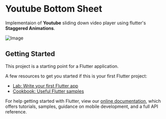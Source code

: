 # Youtube Bottom Sheet

Implementaion of **Youtube** sliding down video player using flutter's **Staggered Animations**.

![Image](https://media.giphy.com/media/9P5cmY0ZmweQzFjAzr/giphy.gif)

## Getting Started

This project is a starting point for a Flutter application.

A few resources to get you started if this is your first Flutter project:

- [Lab: Write your first Flutter app](https://flutter.io/docs/get-started/codelab)
- [Cookbook: Useful Flutter samples](https://flutter.io/docs/cookbook)

For help getting started with Flutter, view our 
[online documentation](https://flutter.io/docs), which offers tutorials, 
samples, guidance on mobile development, and a full API reference.
